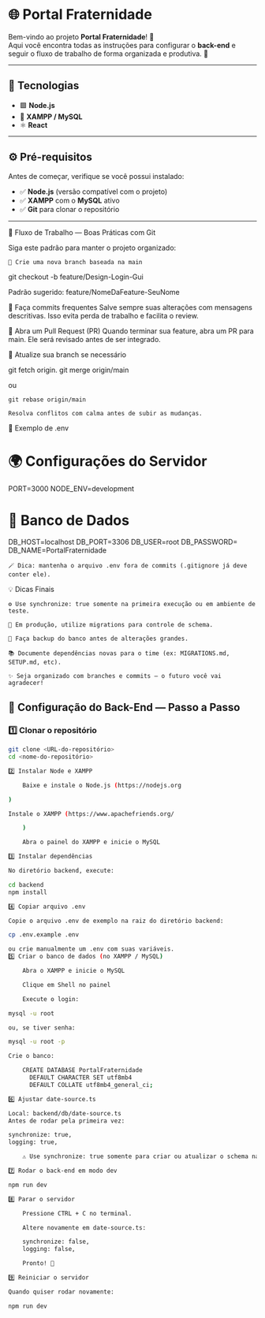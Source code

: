 # 🌐 Portal Fraternidade

Bem-vindo ao projeto **Portal Fraternidade**! 💫  
Aqui você encontra todas as instruções para configurar o **back-end** e seguir o fluxo de trabalho de forma organizada e produtiva. 🚀

---

## 🧩 Tecnologias

- 🟩 **Node.js**  
- 🐘 **XAMPP / MySQL**  
- ⚛️ **React**  

---

## ⚙️ Pré-requisitos

Antes de começar, verifique se você possui instalado:

- ✅ **Node.js** (versão compatível com o projeto)  
- ✅ **XAMPP** com o **MySQL** ativo  
- ✅ **Git** para clonar o repositório  

---

🌿 Fluxo de Trabalho — Boas Práticas com Git

Siga este padrão para manter o projeto organizado:

    🌱 Crie uma nova branch baseada na main

git checkout -b feature/Design-Login-Gui

Padrão sugerido: feature/NomeDaFeature-SeuNome

💾 Faça commits frequentes
Salve sempre suas alterações com mensagens descritivas.
Isso evita perda de trabalho e facilita o review.

🔄 Abra um Pull Request (PR)
Quando terminar sua feature, abra um PR para main.
Ele será revisado antes de ser integrado.

🧠 Atualize sua branch se necessário

git fetch origin.
git merge origin/main

ou

    git rebase origin/main

    Resolva conflitos com calma antes de subir as mudanças.

🧾 Exemplo de .env

# 🌍 Configurações do Servidor
PORT=3000
NODE_ENV=development

# 💾 Banco de Dados
DB_HOST=localhost
DB_PORT=3306
DB_USER=root
DB_PASSWORD=
DB_NAME=PortalFraternidade

    🪄 Dica: mantenha o arquivo .env fora de commits (.gitignore já deve conter ele).

💡 Dicas Finais

    ⚙️ Use synchronize: true somente na primeira execução ou em ambiente de teste.

    🧱 Em produção, utilize migrations para controle de schema.

    🧩 Faça backup do banco antes de alterações grandes.

    📚 Documente dependências novas para o time (ex: MIGRATIONS.md, SETUP.md, etc).

    ✨ Seja organizado com branches e commits — o futuro você vai agradecer!

## 🧱 Configuração do Back-End — Passo a Passo

### 1️⃣ Clonar o repositório
```bash
git clone <URL-do-repositório>
cd <nome-do-repositório>

2️⃣ Instalar Node e XAMPP

    Baixe e instale o Node.js (https://nodejs.org

)

Instale o XAMPP (https://www.apachefriends.org/

    )

    Abra o painel do XAMPP e inicie o MySQL

3️⃣ Instalar dependências

No diretório backend, execute:

cd backend
npm install

4️⃣ Copiar arquivo .env

Copie o arquivo .env de exemplo na raiz do diretório backend:

cp .env.example .env

ou crie manualmente um .env com suas variáveis.
5️⃣ Criar o banco de dados (no XAMPP / MySQL)

    Abra o XAMPP e inicie o MySQL

    Clique em Shell no painel

    Execute o login:

mysql -u root

ou, se tiver senha:

mysql -u root -p

Crie o banco:

    CREATE DATABASE PortalFraternidade
      DEFAULT CHARACTER SET utf8mb4
      DEFAULT COLLATE utf8mb4_general_ci;

6️⃣ Ajustar date-source.ts

Local: backend/db/date-source.ts
Antes de rodar pela primeira vez:

synchronize: true,
logging: true,

    ⚠️ Use synchronize: true somente para criar ou atualizar o schema na primeira execução!

7️⃣ Rodar o back-end em modo dev

npm run dev

8️⃣ Parar o servidor

    Pressione CTRL + C no terminal.

    Altere novamente em date-source.ts:

    synchronize: false,
    logging: false,

    Pronto! 🚦

9️⃣ Reiniciar o servidor

Quando quiser rodar novamente:

npm run dev


